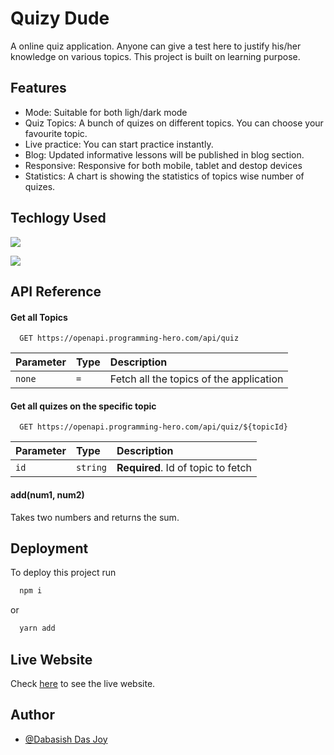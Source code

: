 # Quizy Dude

A online quiz application. Anyone can give a test here to justify his/her knowledge on various topics. This project is built on learning purpose.

## Features

- Mode: Suitable for both ligh/dark mode
- Quiz Topics: A bunch of quizes on different topics. You can choose your favourite topic.
- Live practice: You can start practice instantly.
- Blog: Updated informative lessons will be published in blog section.
- Responsive: Responsive for both mobile, tablet and destop devices
- Statistics: A chart is showing the statistics of topics wise number of quizes.

## Techlogy Used

![](https://img.shields.io/badge/Style-TailwindCSS-informational?style=flat&logo=Tailwindcss&color=00C7B7)

![](https://img.shields.io/badge/Code-React-informational?style=flat&logo=react&color=1e1bc6)

## API Reference

#### Get all Topics

```http
  GET https://openapi.programming-hero.com/api/quiz
```

| Parameter | Type | Description                             |
| :-------- | :--- | :-------------------------------------- |
| `none`    | `=`  | Fetch all the topics of the application |

#### Get all quizes on the specific topic

```http
  GET https://openapi.programming-hero.com/api/quiz/${topicId}
```

| Parameter | Type     | Description                        |
| :-------- | :------- | :--------------------------------- |
| `id`      | `string` | **Required**. Id of topic to fetch |

#### add(num1, num2)

Takes two numbers and returns the sum.

## Deployment

To deploy this project run

```bash
  npm i
```

or

```bash
  yarn add
```

## Live Website

Check [here](quizy-dude-041de2.netlify.app) to see the live website.

## Author

- [@Dabasish Das Joy](https://github.com/DabasishDasJoy)
